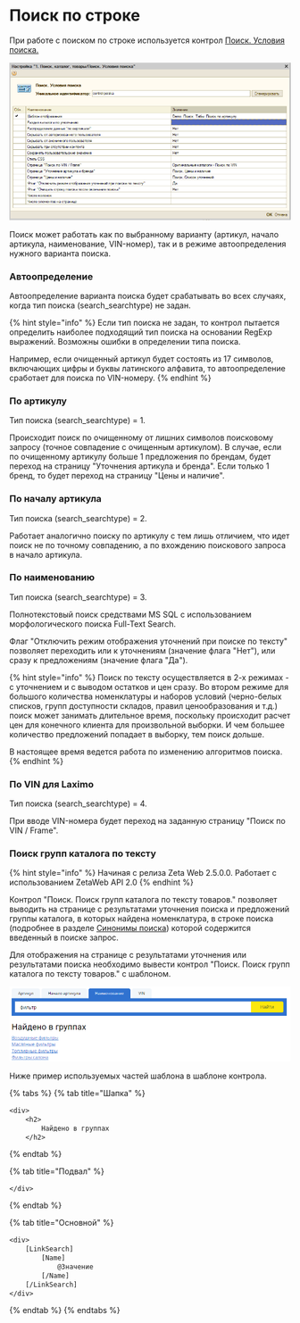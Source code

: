 # Поиск по строке

При работе с поиском по строке используется контрол [Поиск. Условия поиска.](../../tekhnicheskaya-dokumentaciya/opisanie-kontrolov/1-poisk-katalog-tovary/poisk-usloviya-poiska.md)

![&#x41A;&#x43E;&#x43D;&#x442;&#x440;&#x43E;&#x43B; &#x41F;&#x43E;&#x438;&#x441;&#x43A;. &#x423;&#x441;&#x43B;&#x43E;&#x432;&#x438;&#x44F; &#x43F;&#x43E;&#x438;&#x441;&#x43A;&#x430; &#x43F;&#x440;&#x438; &#x434;&#x43E;&#x431;&#x430;&#x432;&#x43B;&#x435;&#x43D;&#x438;&#x438; &#x43D;&#x430; &#x441;&#x442;&#x440;&#x430;&#x43D;&#x438;&#x446;&#x443;](../../.gitbook/assets/image%20%2844%29.png)

Поиск может работать как по выбранному варианту \(артикул, начало артикула, наименование, VIN-номер\), так и в режиме автоопределения нужного варианта поиска.

### Автоопределение

Автоопределение варианта поиска будет срабатывать во всех случаях, когда тип поиска \(search\_searchtype\) не задан.

{% hint style="info" %}
Если тип поиска не задан, то контрол пытается определить наиболее подходящий тип поиска на основании RegExp выражений. Возможны ошибки в определении типа поиска.

Например, если очищенный артикул будет состоять из 17 символов, включающих цифры и буквы латинского алфавита, то автоопределение сработает для поиска по VIN-номеру.
{% endhint %}

### По артикулу

Тип поиска \(search\_searchtype\) = 1.

Происходит поиск по очищенному от лишних символов поисковому запросу \(точное совпадение с очищенным артикулом\). В случае, если по очищенному артикулу больше 1 предложения по брендам, будет переход на страницу "Уточнения артикула и бренда". Если только 1 бренд, то будет переход на страницу "Цены и наличие".

### По началу артикула

Тип поиска \(search\_searchtype\) = 2.

Работает аналогично поиску по артикулу с тем лишь отличием, что идет поиск не по точному совпадению, а по вхождению поискового запроса в начало артикула.

### По наименованию

Тип поиска \(search\_searchtype\) = 3.

Полнотекстовый поиск средствами MS SQL с использованием морфологического поиска Full-Text Search.

Флаг "Отключить режим отображения уточнений при поиске по тексту" позволяет переходить или к уточнениям \(значение флага "Нет"\), или сразу к предложениям \(значение флага "Да"\).

{% hint style="info" %}
Поиск по тексту осуществляется в 2-х режимах - с уточнением и с выводом остатков и цен сразу. Во втором режиме для большого количества номенклатуры и наборов условий \(черно-белых списков, групп доступности складов, правил ценообразования и т.д.\) поиск может занимать длительное время, поскольку происходит расчет цен для конечного клиента для произвольной выборки. И чем большее количество предложений попадает в выборку, тем поиск дольше.

В настоящее время ведется работа по изменению алгоритмов поиска.
{% endhint %}

### По VIN для Laximo

Тип поиска \(search\_searchtype\) = 4.

При вводе VIN-номера будет переход на заданную страницу "Поиск по VIN / Frame".

### Поиск групп каталога по тексту

{% hint style="info" %}
Начиная с релиза Zeta Web 2.5.0.0. Работает с использованием ZetaWeb API 2.0
{% endhint %}

Контрол "Поиск. Поиск групп каталога по тексту товаров." позволяет выводить на странице с результатами уточнения поиска и предложений группы каталога, в которых найдена номенклатура, в строке поиска \(подробнее в разделе [Синонимы поиска](../gruppy-sinonimov-poiska.md)\) которой содержится введенный в поиске запрос.

Для отображения на странице с результатами уточнения или результатами поиска необходимо вывести контрол "Поиск. Поиск групп каталога по тексту товаров." с шаблоном.

![&#x41F;&#x440;&#x438;&#x43C;&#x435;&#x440; &#x43E;&#x442;&#x43E;&#x431;&#x440;&#x430;&#x436;&#x435;&#x43D;&#x438;&#x44F;](../../.gitbook/assets/image%20%28587%29.png)

Ниже пример используемых частей шаблона в шаблоне контрола.

{% tabs %}
{% tab title="Шапка" %}
```markup
<div>
	<h2>
		Найдено в группах
	</h2>
```
{% endtab %}

{% tab title="Подвал" %}
```
</div>
```
{% endtab %}

{% tab title="Основной" %}
```
<div>
	[LinkSearch]
		[Name]
			@Значение
		[/Name]
	[/LinkSearch]
</div>
```
{% endtab %}
{% endtabs %}

